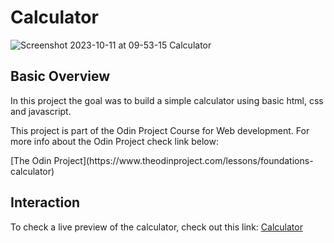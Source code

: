 # Calculator


![Screenshot 2023-10-11 at 09-53-15 Calculator](https://github.com/ThSetrof/Calculator/assets/75889955/9c1b4116-4a2d-40b3-b9b6-9796a66ce786)


## Basic Overview

In this project the goal was to build a simple calculator using basic html, css and javascript.

This project is part of the Odin Project Course for Web development. For more info about the Odin Project check link below: 
<p align:'center'>
  [The Odin Project](https://www.theodinproject.com/lessons/foundations-calculator)
</p>


## Interaction 
To check a live preview of the calculator, check out this link: [Calculator](https://thsetrof.github.io/Calculator/)
